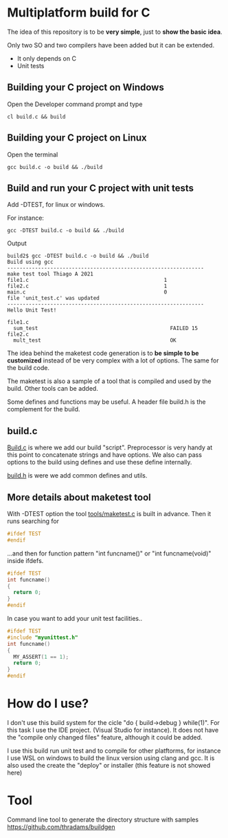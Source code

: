 # Multiplatform build for C

The idea of this repository is to be **very simple**, just to **show the basic idea**.

Only two SO and two compilers have been added but it can be extended.

- It only depends on C
- Unit tests

## Building your C project on Windows

Open the Developer command prompt and type
```
cl build.c && build
```
## Building your C project on Linux

Open the terminal
```
gcc build.c -o build && ./build
```

## Build and run your C project with unit tests

Add -DTEST, for linux or windows.

For instance:

```
gcc -DTEST build.c -o build && ./build
```

Output

```
build2$ gcc -DTEST build.c -o build && ./build
Build using gcc
----------------------------------------------------------------
make test tool Thiago A 2021
file1.c                                            1
file2.c                                            1
main.c                                             0
file 'unit_test.c' was updated
----------------------------------------------------------------
Hello Unit Test!

file1.c
  sum_test                                           FAILED 15
file2.c
  mult_test                                          OK
```

The idea behind the maketest code generation is to **be simple to be customized**
instead of be very complex with a lot of options. The same for the build code.

The maketest is also a sample of a tool that is compiled and used by the build.
Other tools can be added.

Some defines and functions may be useful. A header file build.h is the complement
for the build.

## build.c

[Build.c](build.c) is where we add our build "script".
Preprocessor is very handy at this point to concatenate strings and have options. 
We also can pass options to the build using defines and use these define internally.

[build.h](build.h) is were we add common defines and utils.

## More details about maketest tool

With -DTEST option the tool [tools/maketest.c](tools/maketest.c) is built in advance. Then it runs searching for 

```cpp
#ifdef TEST
#endif
```
 ...and then for function pattern "int funcname()" or "int funcname(void)" inside ifdefs.
 
```cpp
#ifdef TEST
int funcname()
{
  return 0;
}
#endif
```

In case you want to add your unit test facilities..

```cpp
#ifdef TEST
#include "myunittest.h"
int funcname()
{
  MY_ASSERT(1 == 1);
  return 0;
}
#endif
```

# How do I use?

I don't use this build system for the cicle "do { build->debug } while(1)". For this
task I use the IDE project. (Visual Studio for instance). It does not have the 
"compile only changed files" feature, although it could be added.

I use this build run unit test and to compile for other platftorms, for instance I use 
WSL on windows to build the linux version using clang and gcc. It is also used the create
the "deploy" or installer (this feature is not showed here)


# Tool
Command line tool to generate the directory structure with samples
https://github.com/thradams/buildgen
